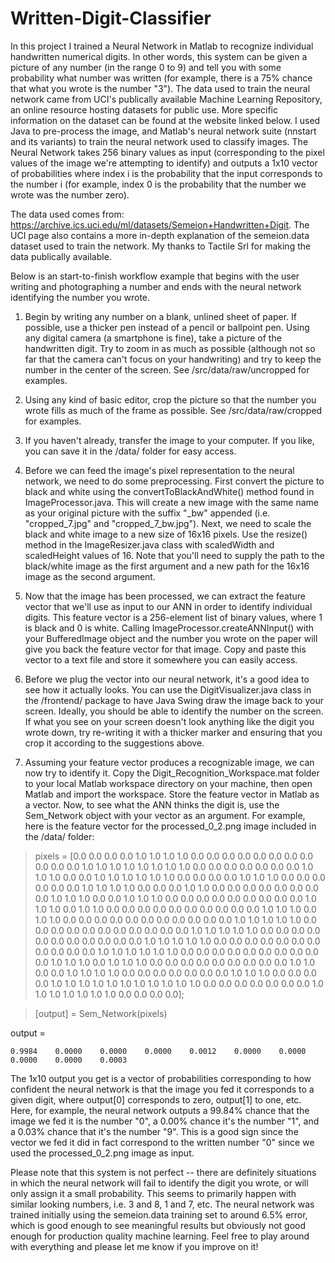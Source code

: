 # Written-Digit-Classifier

In this project I trained a Neural Network in Matlab to recognize individual handwritten numerical digits. In other words, this system can be given a picture of any number (in the range 0 to 9) and tell you with some probability what number was written (for example, there is a 75% chance that what you wrote is the number "3"). The data used to train the neural network came from UCI's publically available Machine Learning Repository, an online resource hosting datasets for public use. More specific information on the dataset can be found at the website linked below. I used Java to pre-process the image, and Matlab's neural network suite (nnstart and its variants) to train the neural network used to classify images. The Neural Network takes 256 binary values as input (corresponding to the pixel values of the image we're attempting to identify) and outputs a 1x10 vector of probabilities where index i is the probability that the input corresponds to the number i (for example, index 0 is the probability that the number we wrote was the number zero).

The data used comes from: https://archive.ics.uci.edu/ml/datasets/Semeion+Handwritten+Digit. The UCI page also contains a more in-depth explanation of the semeion.data dataset used to train the network. My thanks to Tactile Srl for making the data publically available.

Below is an start-to-finish workflow example that begins with the user writing and photographing a number and ends with the neural network identifying the number you wrote.

1. Begin by writing any number on a blank, unlined sheet of paper. If possible, use a thicker pen instead of a pencil or ballpoint pen. Using any digital camera (a smartphone is fine), take a picture of the handwritten digit. Try to zoom in as much as possible (although not so far that the camera can't focus on your handwriting) and try to keep the number in the center of the screen. See /src/data/raw/uncropped for examples.

2. Using any kind of basic editor, crop the picture so that the number you wrote fills as much of the frame as possible. See /src/data/raw/cropped for examples.

3. If you haven't already, transfer the image to your computer. If you like, you can save it in the /data/ folder for easy access.

4. Before we can feed the image's pixel representation to the neural network, we need to do some preprocessing. First convert the picture to black and white using the convertToBlackAndWhite() method found in ImageProcessor.java. This will create a new image with the same name as your original picture with the suffix "_bw" appended (i.e. "cropped_7.jpg" and "cropped_7_bw.jpg"). Next, we need to scale the black and white image to a new size of 16x16 pixels. Use the resize() method in the ImageResizer.java class with scaledWidth and scaledHeight values of 16. Note that you'll need to supply the path to the black/white image as the first argument and a new path for the 16x16 image as the second argument.

5. Now that the image has been processed, we can extract the feature vector that we'll use as input to our ANN in order to identify individual digits. This feature vector is a 256-element list of binary values, where 1 is black and 0 is white. Calling ImageProcessor.createANNInput() with your BufferedImage object and the number you wrote on the paper will give you back the feature vector for that image. Copy and paste this vector to a text file and store it somewhere you can easily access. 

6. Before we plug the vector into our neural network, it's a good idea to see how it actually looks. You can use the DigitVisualizer.java class in the /frontend/ package to have Java Swing draw the image back to your screen. Ideally, you should be able to identify the number on the screen. If what you see on your screen doesn't look anything like the digit you wrote down, try re-writing it with a thicker marker and ensuring that you crop it according to the suggestions above.

7. Assuming your feature vector produces a recognizable image, we can now try to identify it. Copy the Digit_Recognition_Workspace.mat folder to your local Matlab workspace directory on your machine, then open Matlab and import the workspace. Store the feature vector in Matlab as a vector. Now, to see what the ANN thinks the digit is, use the Sem_Network object with your vector as an argument. For example, here is the feature vector for the processed_0_2.png image included in the /data/ folder:

> pixels = [0.0 0.0 0.0 0.0 1.0 1.0 1.0 1.0 0.0 0.0 0.0 0.0 0.0 0.0 0.0 0.0 0.0 0.0 0.0 1.0 1.0 1.0 1.0 1.0 1.0 1.0 1.0 0.0 0.0 0.0 0.0 0.0 0.0 0.0 1.0 1.0 1.0 0.0 0.0 1.0 1.0 1.0 1.0 1.0 1.0 0.0 0.0 0.0 0.0 1.0 1.0 1.0 0.0 0.0 0.0 0.0 0.0 0.0 1.0 1.0 1.0 1.0 0.0 0.0 0.0 1.0 1.0 0.0 0.0 0.0 0.0 0.0 0.0 0.0 0.0 1.0 1.0 1.0 0.0 0.0 1.0 1.0 1.0 0.0 0.0 0.0 0.0 0.0 0.0 0.0 0.0 0.0 1.0 1.0 1.0 0.0 1.0 1.0 0.0 0.0 0.0 0.0 0.0 0.0 0.0 0.0 0.0 0.0 1.0 1.0 1.0 0.0 1.0 1.0 0.0 0.0 0.0 0.0 0.0 0.0 0.0 0.0 0.0 0.0 0.0 1.0 1.0 1.0 1.0 1.0 0.0 0.0 0.0 0.0 0.0 0.0 0.0 0.0 0.0 0.0 0.0 1.0 1.0 1.0 1.0 1.0 0.0 0.0 0.0 0.0 0.0 0.0 0.0 0.0 0.0 0.0 0.0 1.0 1.0 1.0 1.0 1.0 0.0 0.0 0.0 0.0 0.0 0.0 0.0 0.0 0.0 0.0 0.0 1.0 1.0 1.0 1.0 1.0 1.0 0.0 0.0 0.0 0.0 0.0 0.0 0.0 0.0 0.0 0.0 1.0 1.0 1.0 0.0 1.0 1.0 1.0 0.0 0.0 0.0 0.0 0.0 0.0 0.0 0.0 0.0 1.0 1.0 0.0 0.0 1.0 1.0 1.0 1.0 0.0 0.0 0.0 0.0 0.0 0.0 0.0 1.0 1.0 1.0 0.0 0.0 0.0 0.0 1.0 1.0 1.0 1.0 1.0 1.0 1.0 1.0 1.0 1.0 1.0 0.0 0.0 0.0 0.0 0.0 0.0 0.0 1.0 1.0 1.0 1.0 1.0 1.0 1.0 0.0 0.0 0.0 0.0];

> [output] = Sem_Network(pixels)

output =

    0.9984    0.0000    0.0000    0.0000    0.0012    0.0000    0.0000    0.0000    0.0000    0.0003
    
The 1x10 output you get is a vector of probabilities corresponding to how confident the neural network is that the image you fed it corresponds to a given digit, where output[0] corresponds to zero, output[1] to one, etc. Here, for example, the neural network outputs a 99.84% chance that the image we fed it is the number "0", a 0.00% chance it's the number "1", and a 0.03% chance that it's the number "9". This is a good sign since the vector we fed it did in fact correspond to the written number "0" since we used the processed_0_2.png image as input. 

Please note that this system is not perfect -- there are definitely situations in which the neural network will fail to identify the digit you wrote, or will only assign it a small probability. This seems to primarily happen with similar looking numbers, i.e. 3 and 8, 1 and 7, etc. The neural network was trained initially using the semeion.data training set to around 6.5% error, which is good enough to see meaningful results but obviously not good enough for production quality machine learning. Feel free to play around with everything and please let me know if you improve on it!

